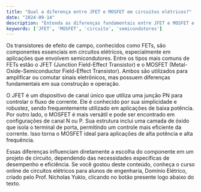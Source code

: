 ```yaml
---
title: "Qual a diferença entre JFET e MOSFET em circuitos elétricos?"
date: "2024-09-14"
description: "Entenda as diferenças fundamentais entre JFET e MOSFET e suas aplicações em circuitos elétricos."
keywords: ['JFET', 'MOSFET', 'circuito', 'semicondutores']
---
```


Os transistores de efeito de campo, conhecidos como FETs, são componentes essenciais em circuitos elétricos, especialmente em aplicações que envolvem semicondutores. Entre os tipos mais comuns de FETs estão o JFET (Junction Field-Effect Transistor) e o MOSFET (Metal-Oxide-Semiconductor Field-Effect Transistor). Ambos são utilizados para amplificar ou comutar sinais eletrônicos, mas possuem diferenças fundamentais em sua construção e operação.

O JFET é um dispositivo de canal único que utiliza uma junção PN para controlar o fluxo de corrente. Ele é conhecido por sua simplicidade e robustez, sendo frequentemente utilizado em aplicações de baixa potência. Por outro lado, o MOSFET é mais versátil e pode ser encontrado em configurações de canal N ou P. Sua estrutura inclui uma camada de óxido que isola o terminal de porta, permitindo um controle mais eficiente da corrente. Isso torna o MOSFET ideal para aplicações de alta potência e alta frequência.

Essas diferenças influenciam diretamente a escolha do componente em um projeto de circuito, dependendo das necessidades específicas de desempenho e eficiência. Se você gostou deste conteúdo, conheça o curso online de circuitos elétricos para alunos de engenharia, Domínio Elétrico, criado pelo Prof. Nicholas Yukio, clicando no botão presente logo abaixo do texto.